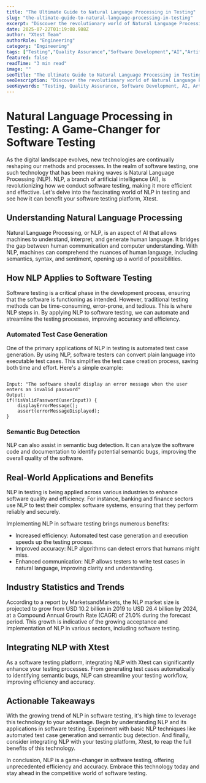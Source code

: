 ```yaml
---
title: "The Ultimate Guide to Natural Language Processing in Testing"
slug: "the-ultimate-guide-to-natural-language-processing-in-testing"
excerpt: "Discover the revolutionary world of Natural Language Processing (NLP) in software testing. Learn how this AI technology is reshaping the testing landscape, improving efficiency, and reducing human error. Dont miss out on your chance to stay ahead of the curve in this rapidly evolving tech field."
date: 2025-07-22T01:19:08.988Z
author: "Xtest Team"
authorRole: "Engineering"
category: "Engineering"
tags: ["Testing","Quality Assurance","Software Development","AI","Artificial Intelligence"]
featured: false
readTime: "3 min read"
image: ""
seoTitle: "The Ultimate Guide to Natural Language Processing in Testing"
seoDescription: "Discover the revolutionary world of Natural Language Processing (NLP) in software testing. Learn how this AI technology is reshaping the testing landscape, improving efficiency, and reducing human error. Dont miss out on your chance to stay ahead of the curve in this rapidly evolving tech field."
seoKeywords: "Testing, Quality Assurance, Software Development, AI, Artificial Intelligence"
---
```


# Natural Language Processing in Testing: A Game-Changer for Software Testing

As the digital landscape evolves, new technologies are continually reshaping our methods and processes. In the realm of software testing, one such technology that has been making waves is Natural Language Processing (NLP). NLP, a branch of artificial intelligence (AI), is revolutionizing how we conduct software testing, making it more efficient and effective. Let's delve into the fascinating world of NLP in testing and see how it can benefit your software testing platform, Xtest.

## Understanding Natural Language Processing

Natural Language Processing, or NLP, is an aspect of AI that allows machines to understand, interpret, and generate human language. It bridges the gap between human communication and computer understanding. With NLP, machines can comprehend the nuances of human language, including semantics, syntax, and sentiment, opening up a world of possibilities.

## How NLP Applies to Software Testing

Software testing is a critical phase in the development process, ensuring that the software is functioning as intended. However, traditional testing methods can be time-consuming, error-prone, and tedious. This is where NLP steps in. By applying NLP to software testing, we can automate and streamline the testing processes, improving accuracy and efficiency.

### Automated Test Case Generation

One of the primary applications of NLP in testing is automated test case generation. By using NLP, software testers can convert plain language into executable test cases. This simplifies the test case creation process, saving both time and effort. Here's a simple example:

```

Input: "The software should display an error message when the user enters an invalid password"
Output: 
if(!isValidPassword(userInput)) {
    displayErrorMessage();
    assert(errorMessageDisplayed);
}
```

### Semantic Bug Detection

NLP can also assist in semantic bug detection. It can analyze the software code and documentation to identify potential semantic bugs, improving the overall quality of the software.

## Real-World Applications and Benefits

NLP in testing is being applied across various industries to enhance software quality and efficiency. For instance, banking and finance sectors use NLP to test their complex software systems, ensuring that they perform reliably and securely.

Implementing NLP in software testing brings numerous benefits:

*   Increased efficiency: Automated test case generation and execution speeds up the testing process.
*   Improved accuracy: NLP algorithms can detect errors that humans might miss.
*   Enhanced communication: NLP allows testers to write test cases in natural language, improving clarity and understanding.

## Industry Statistics and Trends

According to a report by MarketsandMarkets, the NLP market size is projected to grow from USD 10.2 billion in 2019 to USD 26.4 billion by 2024, at a Compound Annual Growth Rate (CAGR) of 21.0% during the forecast period. This growth is indicative of the growing acceptance and implementation of NLP in various sectors, including software testing.

## Integrating NLP with Xtest

As a software testing platform, integrating NLP with Xtest can significantly enhance your testing processes. From generating test cases automatically to identifying semantic bugs, NLP can streamline your testing workflow, improving efficiency and accuracy.

## Actionable Takeaways

With the growing trend of NLP in software testing, it's high time to leverage this technology to your advantage. Begin by understanding NLP and its applications in software testing. Experiment with basic NLP techniques like automated test case generation and semantic bug detection. And finally, consider integrating NLP with your testing platform, Xtest, to reap the full benefits of this technology.

In conclusion, NLP is a game-changer in software testing, offering unprecedented efficiency and accuracy. Embrace this technology today and stay ahead in the competitive world of software testing.